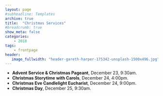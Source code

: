 ```yaml
---
layout: page
#subheadline: Templates
archive: true
title:  "Christmas Services"
#breadcrumb: true
show_meta: false
categories:
    - 2018
tags:
    - frontpage
header:
   image_fullwidth: "header-gareth-harper-175342-unsplash-1500x496.jpg"
---
```

* **Advent Service & Christmas Pageant**, December 23, 9:30am.
* **Christmas Storytime with Carols**, December 24, 4:00pm.
* **Christmas Eve Candlelight Eucharist**, December 24, 9:00pm.
* **Christmas Day**, December 25, 9:30am.
